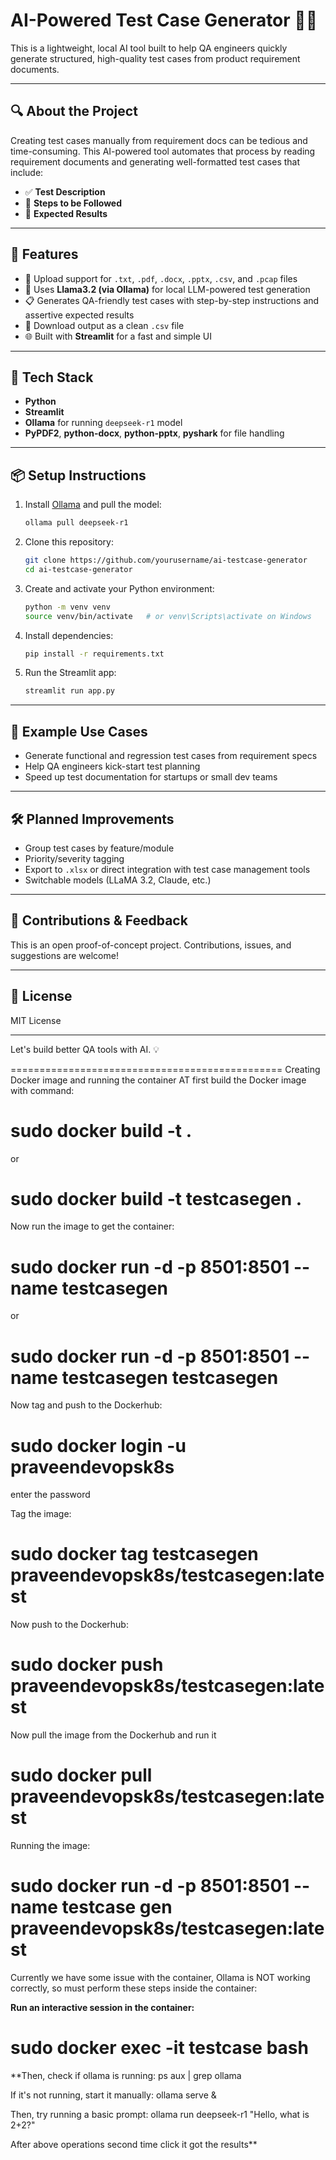 
# AI-Powered Test Case Generator 🧠✅

This is a lightweight, local AI tool built to help QA engineers quickly generate structured, high-quality test cases from product requirement documents.

---

## 🔍 About the Project

Creating test cases manually from requirement docs can be tedious and time-consuming. This AI-powered tool automates that process by reading requirement documents and generating well-formatted test cases that include:

- ✅ **Test Description**
- 🔄 **Steps to be Followed**
- 🎯 **Expected Results**

---

## 🚀 Features

- 📂 Upload support for `.txt`, `.pdf`, `.docx`, `.pptx`, `.csv`, and `.pcap` files
- 🧠 Uses **Llama3.2 (via Ollama)** for local LLM-powered test generation
- 📋 Generates QA-friendly test cases with step-by-step instructions and assertive expected results
- 💾 Download output as a clean `.csv` file
- 🌐 Built with **Streamlit** for a fast and simple UI

---

## 🧰 Tech Stack

- **Python**
- **Streamlit**
- **Ollama** for running `deepseek-r1` model
- **PyPDF2**, **python-docx**, **python-pptx**, **pyshark** for file handling

---

## 📦 Setup Instructions

1. Install [Ollama](https://ollama.com) and pull the model:

   ```bash
   ollama pull deepseek-r1
   ```

2. Clone this repository:

   ```bash
   git clone https://github.com/yourusername/ai-testcase-generator
   cd ai-testcase-generator
   ```

3. Create and activate your Python environment:

   ```bash
   python -m venv venv
   source venv/bin/activate   # or venv\Scripts\activate on Windows
   ```

4. Install dependencies:

   ```bash
   pip install -r requirements.txt
   ```

5. Run the Streamlit app:

   ```bash
   streamlit run app.py
   ```

---

## 📎 Example Use Cases

- Generate functional and regression test cases from requirement specs
- Help QA engineers kick-start test planning
- Speed up test documentation for startups or small dev teams

---

## 🛠️ Planned Improvements

- Group test cases by feature/module
- Priority/severity tagging
- Export to `.xlsx` or direct integration with test case management tools
- Switchable models (LLaMA 3.2, Claude, etc.)

---

## 🤝 Contributions & Feedback

This is an open proof-of-concept project. Contributions, issues, and suggestions are welcome!

---

## 📄 License

MIT License

---

Let's build better QA tools with AI. 💡

===============================================
Creating Docker image and running the container
AT first build the Docker image with command:
# sudo docker build -t .
or
# sudo docker build -t testcasegen .

Now run the image to get the container:
# sudo docker run -d -p 8501:8501 --name testcasegen <container ID>
or 
# sudo docker run -d -p 8501:8501 --name testcasegen testcasegen 

Now tag and push to the Dockerhub:
# sudo docker login -u praveendevopsk8s
enter the password

Tag the image:
# sudo docker tag testcasegen praveendevopsk8s/testcasegen:latest 

Now push to the Dockerhub:
# sudo docker push praveendevopsk8s/testcasegen:latest 

Now pull the image from the Dockerhub and run it
# sudo docker pull praveendevopsk8s/testcasegen:latest 

Running the image:
# sudo docker run -d -p 8501:8501 --name testcase gen praveendevopsk8s/testcasegen:latest 

Currently we have some issue with the container, Ollama is NOT working correctly, so must perform these steps inside the container:

**Run an interactive session in the container:**
# sudo docker exec -it testcase bash


**Then, check if ollama is running:
ps aux | grep ollama

If it's not running, start it manually:
ollama serve &


Then, try running a basic prompt:
ollama run deepseek-r1 "Hello, what is 2+2?"


After above operations second time click it got the results**
